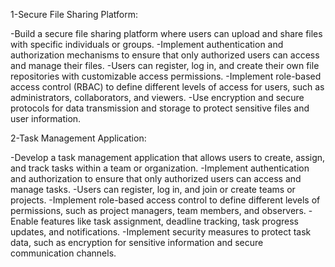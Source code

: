 1-Secure File Sharing Platform:

 -Build a secure file sharing platform where users can upload and share files with specific individuals or groups.
 -Implement authentication and authorization mechanisms to ensure that only authorized users can access and manage their files.
 -Users can register, log in, and create their own file repositories with customizable access permissions.
 -Implement role-based access control (RBAC) to define different levels of access for users, such as administrators, collaborators, and viewers.
 -Use encryption and secure protocols for data transmission and storage to protect sensitive files and user information.

2-Task Management Application:

 -Develop a task management application that allows users to create, assign, and track tasks within a team or organization.
 -Implement authentication and authorization to ensure that only authorized users can access and manage tasks.
 -Users can register, log in, and join or create teams or projects.
 -Implement role-based access control to define different levels of permissions, such as project managers, team members, and observers.
 -Enable features like task assignment, deadline tracking, task progress updates, and notifications.
 -Implement security measures to protect task data, such as encryption for sensitive information and secure communication channels.